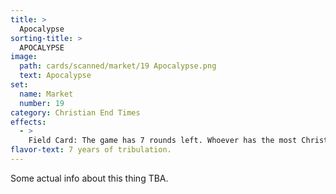 ```yaml
---
title: >
  Apocalypse
sorting-title: >
  APOCALYPSE
image: 
  path: cards/scanned/market/19 Apocalypse.png
  text: Apocalypse
set:
  name: Market
  number: 19
category: Christian End Times
effects: 
  - >
    Field Card: The game has 7 rounds left. Whoever has the most Christian cards in play wins.
flavor-text: 7 years of tribulation.
---
```

Some actual info about this thing TBA.

